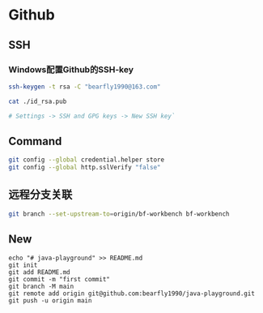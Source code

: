 
# Github

## SSH

### Windows配置Github的SSH-key

```bash
ssh-keygen -t rsa -C "bearfly1990@163.com"

cat ./id_rsa.pub

# Settings -> SSH and GPG keys -> New SSH key`

```

## Command

```bash
git config --global credential.helper store
git config --global http.sslVerify "false"
```

## 远程分支关联

```bash
git branch --set-upstream-to=origin/bf-workbench bf-workbench
```

## New

```
echo "# java-playground" >> README.md
git init
git add README.md
git commit -m "first commit"
git branch -M main
git remote add origin git@github.com:bearfly1990/java-playground.git
git push -u origin main
```

